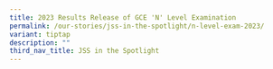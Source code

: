 ```yaml
---
title: 2023 Results Release of GCE 'N' Level Examination
permalink: /our-stories/jss-in-the-spotlight/n-level-exam-2023/
variant: tiptap
description: ""
third_nav_title: JSS in the Spotlight
---
```

